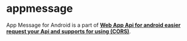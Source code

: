 # appmessage
App Message for Android is a part of [**Web App Api for android easier request your Api and supports for using (CORS)**](https://github.com/thiagoschnell/webappapi).
